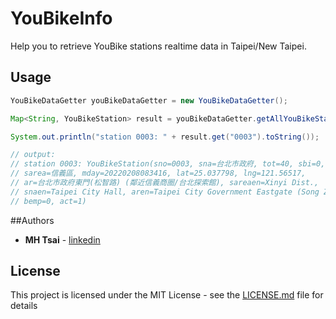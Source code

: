 # YouBikeInfo
Help you to retrieve YouBike stations realtime data in Taipei/New Taipei. 

## Usage

```java
YouBikeDataGetter youBikeDataGetter = new YouBikeDataGetter();

Map<String, YouBikeStation> result = youBikeDataGetter.getAllYouBikeStations();

System.out.println("station 0003: " + result.get("0003").toString());

// output: 
// station 0003: YouBikeStation(sno=0003, sna=台北市政府, tot=40, sbi=0, 
// sarea=信義區, mday=20220208083416, lat=25.037798, lng=121.56517, 
// ar=台北市政府東門(松智路) (鄰近信義商圈/台北探索館), sareaen=Xinyi Dist., 
// snaen=Taipei City Hall, aren=Taipei City Government Eastgate (Song Zhi Road), 
// bemp=0, act=1)

```

##Authors
* **MH Tsai** - [linkedin](https://www.linkedin.com/in/ming-han-tsai-5919b57b?trk=nav_responsive_tab_profile_pic)

## License

This project is licensed under the MIT License - see the [LICENSE.md](LICENSE.md) file for details
